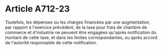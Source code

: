 # Article A712-23

Toutefois, les dépenses ou les charges financées par une augmentation, par rapport à l'exercice précédent, de la taxe pour frais de chambre de commerce et d'industrie ne peuvent être engagées qu'après notification du montant de cette taxe, et dans les limites correspondantes, ou après accord de l'autorité responsable de cette notification.
